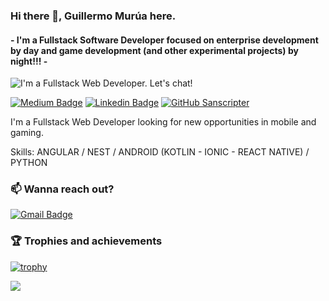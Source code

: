 ### Hi there 🖖, Guillermo Murúa here.
#### - I'm a Fullstack Software Developer focused on enterprise development by day and game development (and other experimental projects) by night!!! -
![I'm a Fullstack Web Developer. Let's chat!](https://ibb.co/d23bZmp.gif)

[![Medium Badge](https://img.shields.io/badge/-@Sanscripter-white?style=flat&logo=Medium&labelColor=black&go=Medium&link=https://medium.com/@Sanscripter/)](https://medium.com/Sanscripter) [![Linkedin Badge](https://img.shields.io/badge/-Guillermo%20Murúa-blue?style=flat&logo=Linkedin&logoColor=white&link=https://www.linkedin.com/in/guillermo-murua/)](https://www.linkedin.com/in/guillermo-murua/) [![GitHub Sanscripter](https://img.shields.io/github/followers/sanscripter?label=follow&style=social)](https://github.com/Sanscripter)

I'm a Fullstack Web Developer looking for new opportunities in mobile and gaming.

Skills: ANGULAR / NEST / ANDROID (KOTLIN - IONIC - REACT NATIVE) / PYTHON

### 📫 Wanna reach out?
[![Gmail Badge](https://img.shields.io/badge/-mail-c14438?style=flat-square&logo=Gmail&logoColor=white&link=mailto:guillermoasmurua@gmail.com)](mailto:guillermoasmurua@gmail.com)

### 🏆 Trophies and achievements
[![trophy](https://github-profile-trophy.vercel.app/?username=sanscripter&theme=darkhub)](https://github.com/sanscripter/github-profile-trophy)
 


<img src="https://komarev.com/ghpvc/?username=sanscripter&style=plastic&label=Views"><img>
